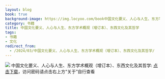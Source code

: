 ```yaml
---
layout: blog
book: true
background-image: https://img.locyoo.com/book中国文化要义、人心与人生、东方学术概观（增订本）、东西文化及其哲学.jpg
category: 书籍
title: 中国文化要义、人心与人生、东方学术概观（增订本）、东西文化及其哲学
tags:
- 书籍
- 文化
redirect_from:
  - /2024/03/中国文化要义、人心与人生、东方学术概观（增订本）、东西文化及其哲学/
---
```

![](https://img.locyoo.com/book中国文化要义、人心与人生、东方学术概观（增订本）、东西文化及其哲学.jpg)
中国文化要义、人心与人生、东方学术概观（增订本）、东西文化及其哲学: <a name = "ref1" href="https://url18.ctfile.com/f/50983618-1323443650-ca5cdb?p=3619">点击下载</a>，访问密码请点击右上方“关于”自行查看